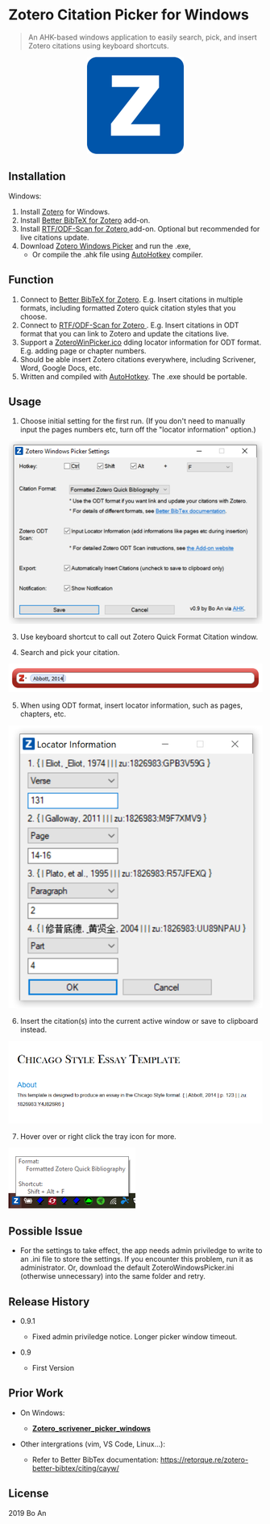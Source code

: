 # Zotero Citation Picker for Windows

> An AHK-based windows application to easily search, pick, and insert Zotero citations using keyboard shortcuts.

<div style="text-align:center"><img src="img/readme_icon.png" /></div>


## Installation

Windows: 

1. Install [Zotero](https://www.zotero.org/download/) for Windows.
2. Install [Better BibTeX for Zotero](https://retorque.re/zotero-better-bibtex/installation/) add-on.
3. Install [RTF/ODF-Scan for Zotero ](https://zotero-odf-scan.github.io/zotero-odf-scan/) add-on. Optional but recommended for live citations update.
4. Download [Zotero Windows Picker](https://github.com/boan-anbo/Zotero-Citation-Picker-for-Windows/releases) and run the .exe,
	* Or compile the .ahk file using [AutoHotkey](https://www.autohotkey.com/) compiler.

## Function

1. Connect to [Better BibTeX for Zotero](https://retorque.re/zotero-better-bibtex/installation/). E.g. Insert citations in multiple formats, including formatted Zotero quick citation styles that you choose.
2. Connect to [RTF/ODF-Scan for Zotero ](https://zotero-odf-scan.github.io/zotero-odf-scan/). E.g. Insert citations in ODT format that you can link to Zotero and update the citations live.
3. Support a [ZoteroWinPicker.ico](C:\Users\Bo\Dropbox\NEra\Script\ZoteroWindowsPickerSrc\ZoteroWinPicker.ico) dding locator information for ODT format. E.g. adding page or chapter numbers.
4. Should be able insert Zotero citations everywhere, including Scrivener, Word, Google Docs, etc.
5. Written and compiled with [AutoHotkey](https://www.autohotkey.com/). The .exe should be portable.

## Usage

1. Choose initial setting for the first run. (If you don't need to manually input the pages numbers etc, turn off the "locator information" option.)

![](img/settings.png)

3. Use keyboard shortcut to call out Zotero Quick Format Citation window.

4. Search and pick your citation.

![](img/look_up.png)

5. When using ODT format, insert locator information, such as pages, chapters, etc.

![](img/locator_info.png)

6. Insert the citation(s) into the current active window or save to clipboard instead.

![](img/insert_odt.png)

7. Hover over or right click the tray icon for more.

![](img/tray_icon.png)

## Possible Issue

* For the settings to take effect, the app needs admin priviledge to write to an .ini file to store the settings. If you encounter this problem, run it as administrator. Or, download the default ZoteroWindowsPicker.ini (otherwise unnecessary) into the same folder and retry. 

## Release History

* 0.9.1
    * Fixed admin priviledge notice. Longer picker window timeout.

* 0.9
    * First Version

## Prior Work

* On Windows:
	* **[Zotero_scrivener_picker_windows](https://github.com/AmomentOfMusic/Zotero_scrivener_picker_windows)**

* Other intergrations (vim, VS Code, Linux...):
	* Refer to Better BibTex documentation: https://retorque.re/zotero-better-bibtex/citing/cayw/

## License

2019 Bo An
